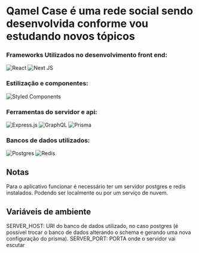 
# Qamel Case é uma rede social sendo desenvolvida conforme vou estudando novos tópicos

### Frameworks Utilizados no desenvolvimento front end:
![React](https://img.shields.io/badge/react-%2320232a.svg?style=for-the-badge&logo=react&logoColor=%2361DAFB)
![Next JS](https://img.shields.io/badge/Next-black?style=for-the-badge&logo=next.js&logoColor=white)

### Estilização e componentes:
![Styled Components](https://img.shields.io/badge/styled--components-DB7093?style=for-the-badge&logo=styled-components&logoColor=white)

### Ferramentas do servidor e api:
![Express.js](https://img.shields.io/badge/express.js-%23404d59.svg?style=for-the-badge&logo=express&logoColor=%2361DAFB)
![GraphQL](https://img.shields.io/badge/-GraphQL-E10098?style=for-the-badge&logo=graphql&logoColor=white)
![Prisma](https://img.shields.io/badge/Prisma-3982CE?style=for-the-badge&logo=Prisma&logoColor=white)

### Bancos de dados utilizados:
![Postgres](https://img.shields.io/badge/postgres-%23316192.svg?style=for-the-badge&logo=postgresql&logoColor=white)
![Redis](https://img.shields.io/badge/redis-%23DD0031.svg?style=for-the-badge&logo=redis&logoColor=white)


## Notas
Para o aplicativo funcionar é necessário ter um servidor postgres e redis instalados.
Podendo ser localmente ou por um serviço de nuvem.

## Variáveis de ambiente
SERVER_HOST: URI do banco de dados utilizado, no caso postgres (é possível trocar o banco de dados alterando o schema e gerando uma nova configuração do prisma).
SERVER_PORT: PORTA onde o servidor vai escutar
